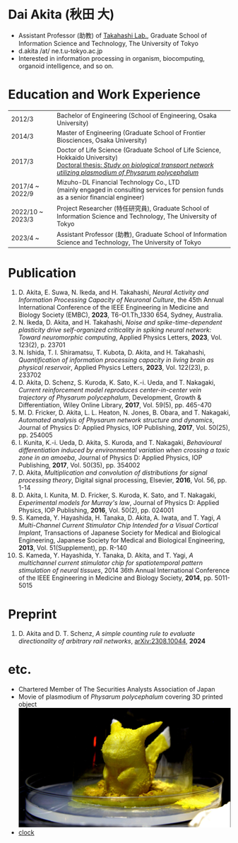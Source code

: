 # Dai Akita (秋田 大)

- Assistant Professor (助教) of [Takahashi Lab.](http://www.ne.t.u-tokyo.ac.jp/index.html), Graduate School of Information Science and Technology, The University of Tokyo
- d.akita /at/ ne.t.u-tokyo.ac.jp
- Interested in information processing in organism, biocomputing, organoid intelligence, and so on.


# Education and Work Experience

|                  |                                                                                                                                     | 
| ---------------- | ----------------------------------------------------------------------------------------------------------------------------------- | 
| 2012/3           | Bachelor of Engineering (School of Engineering, Osaka University)                                                                   | 
| 2014/3           | Master of Engineering (Graduate School of Frontier Biosciences, Osaka University)                                                   | 
| 2017/3           | Doctor of Life Science (Graduate School of Life Science, Hokkaido University)<br>[Doctoral thesis: _Study on biological transport network utilizing plasmodium of Physarum polycephalum_](https://eprints.lib.hokudai.ac.jp/dspace/handle/2115/65418)                                                       | 
| 2017/4 ~ 2022/9  | Mizuho-DL Financial Technology Co., LTD<br>(mainly engaged in consulting services for pension funds as a senior financial engineer) | 
| 2022/10 ~ 2023/3 | Project Researcher (特任研究員), Graduate School of Information Science and Technology, The University of Tokyo                                  | 
| 2023/4 ~         | Assistant Professor (助教), Graduate School of Information Science and Technology, The University of Tokyo                                  | 


# Publication

1. D. Akita, E. Suwa, N. Ikeda, and H. Takahashi, _Neural Activity and Information Processing Capacity of Neuronal Culture_, the 45th Annual International Conference of the IEEE Engineering in Medicine and Biology Society (EMBC), **2023**, T6-O1.Th_1330 654, Sydney, Australia.
1. N. Ikeda, D. Akita, and H. Takahashi, _Noise and spike-time-dependent plasticity drive self-organized criticality in spiking neural network: Toward neuromorphic computing_, Applied Physics Letters, **2023**, Vol. 123(2), p. 23701
1. N. Ishida, T. I. Shiramatsu, T. Kubota, D. Akita, and H. Takahashi, _Quantification of information processing capacity in living brain as physical reservoir_, Applied Physics Letters, **2023**, Vol. 122(23), p. 233702
1. D. Akita, D. Schenz, S. Kuroda, K. Sato, K.-i. Ueda, and T. Nakagaki, _Current reinforcement model reproduces center-in-center vein trajectory of Physarum polycephalum_, Development, Growth & Differentiation, Wiley Online Library, **2017**, Vol. 59(5), pp. 465-470
1. M. D. Fricker, D. Akita, L. L. Heaton, N. Jones, B. Obara, and T. Nakagaki,  _Automated analysis of Physarum network structure and dynamics_, Journal of Physics D: Applied Physics, IOP Publishing, **2017**, Vol. 50(25), pp. 254005
1. I. Kunita, K.-i. Ueda, D. Akita, S. Kuroda, and T. Nakagaki,  _Behavioural differentiation induced by environmental variation when crossing a toxic zone in an amoeba_, Journal of Physics D: Applied Physics, IOP Publishing, **2017**, Vol. 50(35), pp. 354002
1. D. Akita,  _Multiplication and convolution of distributions for signal processing theory_, Digital signal processing, Elsevier, **2016**, Vol. 56, pp. 1-14
1. D. Akita, I. Kunita, M. D. Fricker, S. Kuroda, K. Sato, and T. Nakagaki,  _Experimental models for Murray's law_, Journal of Physics D: Applied Physics, IOP Publishing, **2016**, Vol. 50(2), pp. 024001
1. S. Kameda, Y. Hayashida, H. Tanaka, D. Akita, A. Iwata, and T. Yagi,  _A Multi-Channel Current Stimulator Chip Intended for a Visual Cortical Implant_, Transactions of Japanese Society for Medical and Biological Engineering, Japanese Society for Medical and Biological Engineering, **2013**, Vol. 51(Supplement), pp. R-140
1. S. Kameda, Y. Hayashida, Y. Tanaka, D. Akita, and T. Yagi,  _A multichannel current stimulator chip for spatiotemporal pattern stimulation of neural tissues_, 2014 36th Annual International Conference of the IEEE Engineering in Medicine and Biology Society, **2014**, pp. 5011-5015

# Preprint

1. D. Akita and D. T. Schenz, _A simple counting rule to evaluate directionality of arbitrary rail networks_, [arXiv:2308.10044](https://arxiv.org/abs/2308.10044), **2024**

# etc.

- Chartered Member of The Securities Analysts Association of Japan
- Movie of plasmodium of _Physarum polycephalum_ covering 3D printed object<br>[![pika_thumbnail](pika_thumbnail.png)](pikam.mp4)
- [clock](clock.html)
